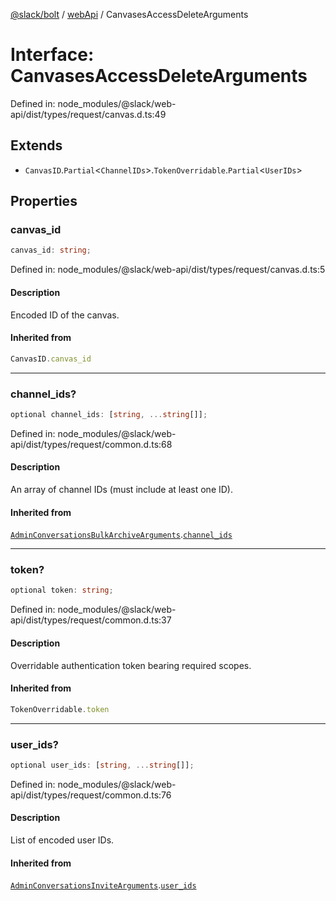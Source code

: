 [@slack/bolt](../../../../index.md) / [webApi](../index.md) / CanvasesAccessDeleteArguments

# Interface: CanvasesAccessDeleteArguments

Defined in: node\_modules/@slack/web-api/dist/types/request/canvas.d.ts:49

## Extends

- `CanvasID`.`Partial`\<`ChannelIDs`\>.`TokenOverridable`.`Partial`\<`UserIDs`\>

## Properties

### canvas\_id

```ts
canvas_id: string;
```

Defined in: node\_modules/@slack/web-api/dist/types/request/canvas.d.ts:5

#### Description

Encoded ID of the canvas.

#### Inherited from

```ts
CanvasID.canvas_id
```

***

### channel\_ids?

```ts
optional channel_ids: [string, ...string[]];
```

Defined in: node\_modules/@slack/web-api/dist/types/request/common.d.ts:68

#### Description

An array of channel IDs (must include at least one ID).

#### Inherited from

[`AdminConversationsBulkArchiveArguments`](AdminConversationsBulkArchiveArguments.md).[`channel_ids`](AdminConversationsBulkArchiveArguments.md#channel_ids)

***

### token?

```ts
optional token: string;
```

Defined in: node\_modules/@slack/web-api/dist/types/request/common.d.ts:37

#### Description

Overridable authentication token bearing required scopes.

#### Inherited from

```ts
TokenOverridable.token
```

***

### user\_ids?

```ts
optional user_ids: [string, ...string[]];
```

Defined in: node\_modules/@slack/web-api/dist/types/request/common.d.ts:76

#### Description

List of encoded user IDs.

#### Inherited from

[`AdminConversationsInviteArguments`](AdminConversationsInviteArguments.md).[`user_ids`](AdminConversationsInviteArguments.md#user_ids)
